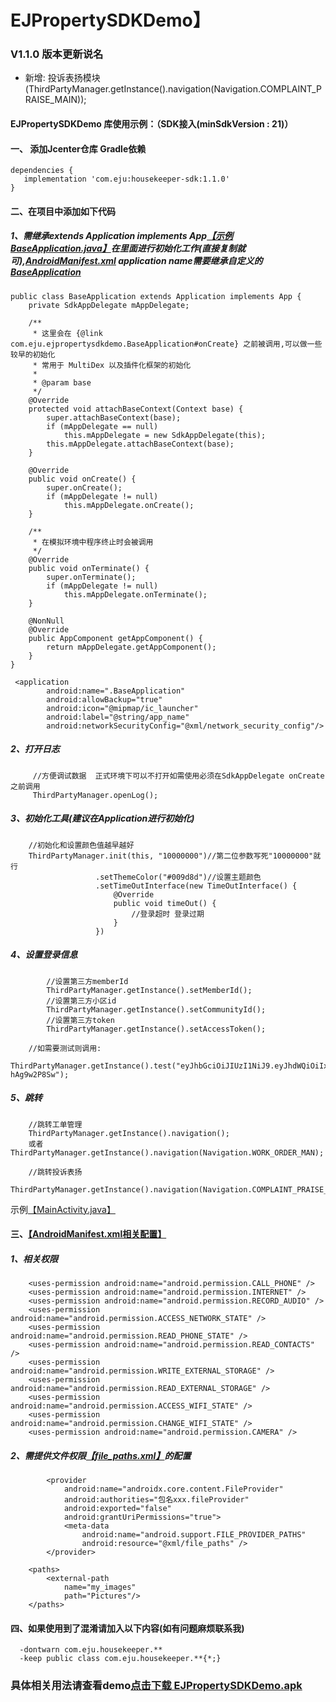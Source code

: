 # EJPropertySDKDemo】
### V1.1.0 版本更新说名
   - 新增: 投诉表扬模块(ThirdPartyManager.getInstance().navigation(Navigation.COMPLAINT_PRAISE_MAIN));
   
   
#### EJPropertySDKDemo 库使用示例：（SDK接入(minSdkVersion    : 21)）

#### 一、 添加Jcenter仓库 Gradle依赖
```
dependencies {
   implementation 'com.eju:housekeeper-sdk:1.1.0'
}
```
#### 二、在项目中添加如下代码

##### 1、需继承extends Application implements App[【示例BaseApplication.java】](https://github.com/scalling/EJPropertySDKDemo/blob/master/app/src/main/java/com/eju/ejpropertysdkdemo/BaseApplication.java)在里面进行初始化工作(直接复制就可),[AndroidManifest.xml](https://github.com/scalling/EJPropertySDKDemo/blob/master/app/src/main/java/com/eju/ejpropertysdkdemo/MainActivity.java) application name需要继承自定义的[BaseApplication](https://github.com/scalling/EJPropertySDKDemo/blob/master/app/src/main/java/com/eju/ejpropertysdkdemo/BaseApplication.java)
```
public class BaseApplication extends Application implements App {
    private SdkAppDelegate mAppDelegate;

    /**
     * 这里会在 {@link com.eju.ejpropertysdkdemo.BaseApplication#onCreate} 之前被调用,可以做一些较早的初始化
     * 常用于 MultiDex 以及插件化框架的初始化
     *
     * @param base
     */
    @Override
    protected void attachBaseContext(Context base) {
        super.attachBaseContext(base);
        if (mAppDelegate == null)
            this.mAppDelegate = new SdkAppDelegate(this);
        this.mAppDelegate.attachBaseContext(base);
    }

    @Override
    public void onCreate() {
        super.onCreate();
        if (mAppDelegate != null)
            this.mAppDelegate.onCreate();
    }

    /**
     * 在模拟环境中程序终止时会被调用
     */
    @Override
    public void onTerminate() {
        super.onTerminate();
        if (mAppDelegate != null)
            this.mAppDelegate.onTerminate();
    }

    @NonNull
    @Override
    public AppComponent getAppComponent() {
        return mAppDelegate.getAppComponent();
    }
}
```
```
 <application
        android:name=".BaseApplication"
        android:allowBackup="true"
        android:icon="@mipmap/ic_launcher"
        android:label="@string/app_name"
        android:networkSecurityConfig="@xml/network_security_config"/>
```
##### 2、打开日志
```
     //方便调试数据  正式环境下可以不打开如需使用必须在SdkAppDelegate onCreate之前调用
     ThirdPartyManager.openLog(); 
```
##### 3、初始化工具(建议在Application进行初始化)
```
    //初始化和设置颜色值越早越好
    ThirdPartyManager.init(this, "10000000")//第二位参数写死"10000000"就行
                   .setThemeColor("#009d8d")//设置主题颜色
                   .setTimeOutInterface(new TimeOutInterface() {
                       @Override
                       public void timeOut() {
                           //登录超时 登录过期 
                       }
                   })
```
##### 4、设置登录信息
```
        //设置第三方memberId 
        ThirdPartyManager.getInstance().setMemberId();
        //设置第三方小区id
        ThirdPartyManager.getInstance().setCommunityId();
        //设置第三方token 
        ThirdPartyManager.getInstance().setAccessToken();
```
```
    //如需要测试则调用:
      ThirdPartyManager.getInstance().test("eyJhbGciOiJIUzI1NiJ9.eyJhdWQiOiIxN3NoaWh1aS5jb20iLCJzdWIiOiJBVVRIRU5USUNBVElPTl9KV1QiLCJpc3MiOiJBVVRIX1NFUlZFUiIsImlhdCI6MTU3MTY0Mzg4NiwiZXhwIjoxNTc0MzIyMjg2LCJqdGkiOiJiZWYzYjZjYS1iNGFiLTRlOGMtYWJjNC05OWZkOTAwYjFhYjAiLCJ1aWQiOjQ1MDV9.mPFonW5GQy54THbViOVSF1oMwlSlLuDO-hAg9w2P8Sw");
```
##### 5、跳转
```
    //跳转工单管理
    ThirdPartyManager.getInstance().navigation();
    或者ThirdPartyManager.getInstance().navigation(Navigation.WORK_ORDER_MAN);
    
    //跳转投诉表扬
    ThirdPartyManager.getInstance().navigation(Navigation.COMPLAINT_PRAISE_MAIN);
```
示例[【MainActivity.java】](https://github.com/scalling/EJPropertySDKDemo/blob/master/app/src/main/java/com/eju/ejpropertysdkdemo/MainActivity.java)


#### 三、[【AndroidManifest.xml相关配置】](https://github.com/scalling/EJPropertySDKDemo/blob/master/app/src/main/AndroidManifest.xml)

##### 1、相关权限
```
    <uses-permission android:name="android.permission.CALL_PHONE" />
    <uses-permission android:name="android.permission.INTERNET" /> 
    <uses-permission android:name="android.permission.RECORD_AUDIO" /> 
    <uses-permission android:name="android.permission.ACCESS_NETWORK_STATE" /> 
    <uses-permission android:name="android.permission.READ_PHONE_STATE" /> 
    <uses-permission android:name="android.permission.READ_CONTACTS" />
    <uses-permission android:name="android.permission.WRITE_EXTERNAL_STORAGE" />
    <uses-permission android:name="android.permission.READ_EXTERNAL_STORAGE" />
    <uses-permission android:name="android.permission.ACCESS_WIFI_STATE" />
    <uses-permission android:name="android.permission.CHANGE_WIFI_STATE" />
    <uses-permission android:name="android.permission.CAMERA" />
```
##### 2、需提供文件权限[【file_paths.xml】](https://github.com/scalling/EJPropertySDKDemo/blob/master/app/src/main/res/xml/file_paths.xml)的配置
```
        <provider
            android:name="androidx.core.content.FileProvider"
            android:authorities="包名xxx.fileProvider"
            android:exported="false"
            android:grantUriPermissions="true">
            <meta-data
                android:name="android.support.FILE_PROVIDER_PATHS"
                android:resource="@xml/file_paths" />
        </provider>
```

```
    <paths>
        <external-path
            name="my_images"
            path="Pictures"/>
    </paths>
```
#### 四、如果使用到了混淆请加入以下内容(如有问题麻烦联系我)
```
  -dontwarn com.eju.housekeeper.**
  -keep public class com.eju.housekeeper.**{*;}
```


### 具体相关用法请查看demo[点击下载 EJPropertySDKDemo.apk](https://fir.im/qrle)
